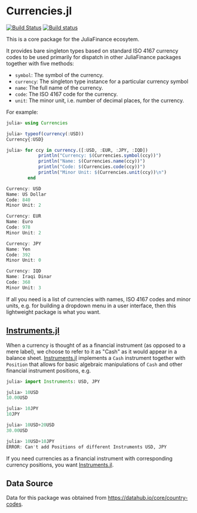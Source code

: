 # Currencies.jl

[![Build Status](https://travis-ci.org/JuliaFinance/Currencies.jl.svg?branch=master)](https://travis-ci.org/JuliaFinance/Currencies.jl)
[![Build status](https://ci.appveyor.com/api/projects/status/chnj7xc6r0deux92/branch/master?svg=true)](https://ci.appveyor.com/project/EricForgy/currencies-jl/branch/master)

This is a core package for the JuliaFinance ecosytem. 

It provides bare singleton types based on standard ISO 4167 currency codes to be used primarily for dispatch in other JuliaFinance packages together with five methods:

- `symbol`: The symbol of the currency.
- `currency`: The singleton type instance for a particular currency symbol
- `name`: The full name of the currency.
- `code`: The ISO 4167 code for the currency.
- `unit`: The minor unit, i.e. number of decimal places, for the currency.

For example:

```julia
julia> using Currencies

julia> typeof(currency(:USD))
Currency{:USD}

julia> for ccy in currency.([:USD, :EUR, :JPY, :IQD])
            println("Currency: $(Currencies.symbol(ccy))")
            println("Name: $(Currencies.name(ccy))")
            println("Code: $(Currencies.code(ccy))")
            println("Minor Unit: $(Currencies.unit(ccy))\n")
        end

Currency: USD
Name: US Dollar
Code: 840
Minor Unit: 2

Currency: EUR
Name: Euro
Code: 978
Minor Unit: 2

Currency: JPY
Name: Yen
Code: 392
Minor Unit: 0

Currency: IQD
Name: Iraqi Dinar
Code: 368
Minor Unit: 3
```

If all you need is a list of currencies with names, ISO 4167 codes and minor units, e.g. for building a dropdown menu in a user interface, then this lightweight package is what you want.

## [Instruments.jl](https://github.com/JuliaFinance/Instruments.jl)

When a currency is thought of as a financial instrument (as opposed to a mere label), we choose to refer to it as "Cash" as it would appear in a balance sheet. [Instruments.jl](https://github.com/JuliaFinance/Instruments.jl) implements a `Cash` instrument together with `Position` that allows for basic algebraic manipulations of `Cash` and other financial instrument positions, e.g.

```julia
julia> import Instruments: USD, JPY

julia> 10USD
10.00USD

julia> 10JPY
10JPY

julia> 10USD+20USD
30.00USD

julia> 10USD+10JPY
ERROR: Can't add Positions of different Instruments USD, JPY
```

If you need currencies as a financial instrument with corresponding currency positions, you want [Instruments.jl](https://github.com/JuliaFinance/Instruments.jl).

## Data Source

Data for this package was obtained from https://datahub.io/core/country-codes.

